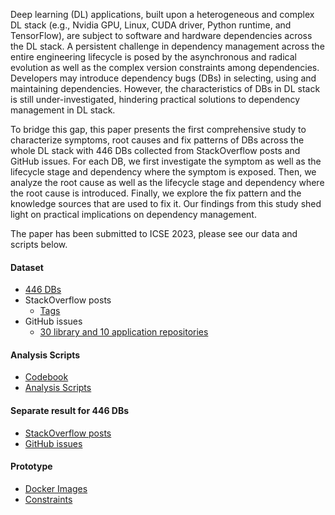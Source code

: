 Deep learning (DL) applications, built upon a heterogeneous and complex DL stack (e.g., Nvidia GPU, Linux, CUDA driver, Python runtime, and TensorFlow), are subject to software and hardware dependencies across the DL stack. A persistent challenge in dependency management across the entire engineering lifecycle is posed by the asynchronous and radical evolution as well as the complex version constraints among dependencies. Developers may introduce dependency bugs (DBs) in selecting, using and maintaining dependencies. However, the characteristics of DBs in DL stack is still under-investigated, hindering practical solutions to dependency management in DL stack.

To bridge this gap, this paper presents the first comprehensive study to characterize symptoms, root causes and fix patterns of DBs across the whole DL stack with 446 DBs collected from StackOverflow posts and GitHub issues. For each DB, we first investigate the symptom as well as the lifecycle stage and dependency where the symptom is exposed. Then, we analyze the root cause as well as the lifecycle stage and dependency where the root cause is introduced. Finally, we explore the fix pattern and the knowledge sources that are used to fix it. Our findings from this study shed light on practical implications on dependency management.

The paper has been submitted to ICSE 2023, please see our data and scripts below.

#### Dataset

* [446 DBs](dataset.xls)
* StackOverflow posts
  * [Tags](tags.zip)
* GitHub issues
  * [30 library and 10 application repositories](github_repos.json)

#### Analysis Scripts

* [Codebook](codebook.xlsx)
* [Analysis Scripts](scripts.zip)

#### Separate result for 446 DBs

* [StackOverflow posts](so_graphs.zip)
* [GitHub issues](github_graphs.zip)

#### Prototype

* [Docker Images](dockers.zip)
* [Constraints](constraints.zip)